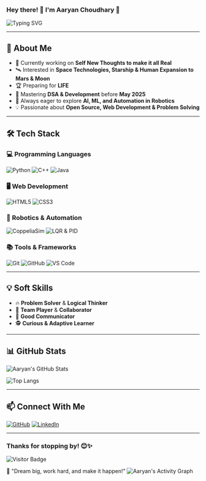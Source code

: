 ### Hey there! 👋 I'm **Aaryan Choudhary** 🚀

![Typing SVG](https://readme-typing-svg.herokuapp.com?color=%23FFD700&size=25&center=true&vCenter=true&width=600&lines=Aspiring+Software+Engineer!;Space+Exploration+Enthusiast+%F0%9F%9A%80;Passionate+about+Robotics+%E2%98%95;Always+learning+new+things+%F0%9F%92%AA)

---

## 🚀 About Me
- 🔭 Currently working on **Self New Thoughts to make it all Real**
- 🛰️ Interested in **Space Technologies, Starship & Human Expansion to Mars & Moon**
- 🏆 Preparing for **LIFE**
- 🌱 Mastering **DSA & Development** before **May 2025**
- 🎯 Always eager to explore **AI, ML, and Automation in Robotics**
- 💡 Passionate about **Open Source, Web Development & Problem Solving**

---

## 🛠️ Tech Stack

### 💻 Programming Languages
![Python](https://img.shields.io/badge/Python-3776AB?style=for-the-badge&logo=python&logoColor=white)
![C++](https://img.shields.io/badge/C++-00599C?style=for-the-badge&logo=c%2B%2B&logoColor=white)
![Java](https://img.shields.io/badge/Java-F7DF1E?style=for-the-badge&logo=java&logoColor=black)

### 🖥️ Web Development
![HTML5](https://img.shields.io/badge/HTML5-E34F26?style=for-the-badge&logo=html5&logoColor=white)
![CSS3](https://img.shields.io/badge/CSS3-1572B6?style=for-the-badge&logo=css3&logoColor=white)

### 🤖 Robotics & Automation
![CoppeliaSim](https://img.shields.io/badge/CoppeliaSim-FF6600?style=for-the-badge&logo=robots&logoColor=white)
![LQR & PID](https://img.shields.io/badge/LQR%20%26%20PID-Control-blue?style=for-the-badge)

### 📚 Tools & Frameworks
![Git](https://img.shields.io/badge/Git-F05032?style=for-the-badge&logo=git&logoColor=white)
![GitHub](https://img.shields.io/badge/GitHub-181717?style=for-the-badge&logo=github&logoColor=white)
![VS Code](https://img.shields.io/badge/VS%20Code-007ACC?style=for-the-badge&logo=visual-studio-code&logoColor=white)

---

## 💡 Soft Skills
- 🔥 **Problem Solver** & **Logical Thinker**
- 🤝 **Team Player** & **Collaborator**
- 🎤 **Good Communicator**
- 🕵️ **Curious & Adaptive Learner**

---

## 📊 GitHub Stats
![Aaryan's GitHub Stats](https://github-readme-stats.vercel.app/api?username=IRONalways17&show_icons=true&theme=tokyonight)

![Top Langs](https://github-readme-stats.vercel.app/api/top-langs/?username=IRONalways17&layout=compact&theme=tokyonight)

---

## 📫 Connect With Me
[![GitHub](https://img.shields.io/badge/GitHub-IRONalways17-181717?style=for-the-badge&logo=github)](https://github.com/IRONalways17)
[![LinkedIn](https://img.shields.io/badge/LinkedIn-Connect-blue?style=for-the-badge&logo=linkedin)](https://www.linkedin.com/in/rampyaaryan17/)

---

### Thanks for stopping by! 😊✨
![Visitor Badge](https://komarev.com/ghpvc/?username=IRONalways17&color=green)

🚀 "Dream big, work hard, and make it happen!"
![Aaryan's Activity Graph](https://github-readme-activity-graph.vercel.app/graph?username=IRONalways17&theme=github-dark)





